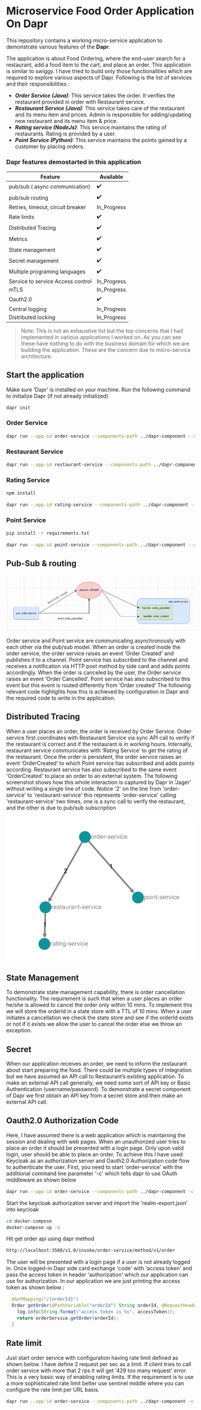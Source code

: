 # Microservice Food Order Application On Dapr

This repository contains a working micro-service application to demonstrate various features of the __Dapr__.

The application is about Food Ordering, where the end-user search for a restaurant, add a food item to the cart, and place an order. This application is similar to swiggy. I have tried to build only those functionalities which are required to explore various aspects of Dapr. Following is the list of services and their responsibilities :

- ___Order Service (Java)___: This service takes the order. It verifies the restaurant provided in order with Restaurant service. 
- ___Restaurant Service (Java)___: This service takes care of the restaurant and its menu item and prices. Admin is responsible for adding/updating new restaurant and its menu item & price.
- ___Rating service (NodeJs)___: This service maintains the rating of restaurants. Rating is provided by a user. 
- ___Point Service (Python)___: This service maintains the points gained by a customer by placing orders. 

### Dapr features demostarted in this application

| Feature | Available |
| ------- | ----------|
| pub/sub ( async communication) | :heavy_check_mark:  |
| pub/sub routing  | :heavy_check_mark:  |
| Retries, timeout, circuit breaker  | In_Progress  |
| Rate limits  | :heavy_check_mark:  |
| Distributed Tracing   | :heavy_check_mark:  |
| Metrics   | :heavy_check_mark:  |
| State management  | :heavy_check_mark:  |
| Secret management  | :heavy_check_mark:  |
| Multiple programing languages  | :heavy_check_mark:  |
| Service to service Access control  | In_Progress  |
| mTLS  | In_Progress   |
| Oauth2.0  | :heavy_check_mark:  |
| Central logging  | In_Progress  |
| Distributed locking  | In_Progress  |

> Note: This is not an exhaustive list but the top concerns that I had implemented in various applications I worked on. As you can see these have nothing to do with the business domain for which we are building the application. These are the concern due to micro-service architecture. 


## Start the application
Make sure ‘Dapr’ is installed on your machine. Run the following command to initialize Dapr (if not already initialized) 
```sh
dapr init 
```
### Order Service

```sh
dapr run --app-id order-service --components-path ../dapr-component --app-port 8080 --dapr-http-port 3500 mvn spring-boot:run
```
### Restaurant Service

```sh
dapr run --app-id restaurant-service --components-path ../dapr-component --app-port 8081 --dapr-http-port 3501 mvn spring-boot:run
```

### Rating Service

```sh
npm install
```

```sh
dapr run --app-id rating-service --components-path ../dapr-component --app-port 8083 --dapr-http-port 3503 node app.js
```

### Point Service

```sh
pip install -r requirements.txt
```

```sh
dapr run --app-id point-service --components-path ../dapr-component --app-port 8084 --dapr-http-port 3504 python app.py
```

## Pub-Sub & routing 

![Alt text](/images/pub_sub_routing.PNG?raw=true "Title")

Order service and Point service are communicating asynchronously with each other via the pub/sub model. When an order is created inside the order service, the order service raises an event ‘Order Created' and publishes it to a channel. Point service has subscribed to the channel and receives a notification via HTTP post method by side card and adds points accordingly. When the order is canceled by the user, the Order service raises an event ‘Order Cancelled’. Point service has also subscribed to this event but this event is routed differently from ‘Order created’ The following relevant code highlights how this is achieved by configuration in Dapr and the required code to write in the application. 

## Distributed Tracing

When a user places an order, the order is received by Order Service. Order service first coordinates with Restaurant Service via sync API call to verify if the restaurant is correct and if the restaurant is in working hours. Internally, restaurant service communicates with ‘Rating Service’ to get the rating of the restaurant. Once the order is persistent, the order service raises an event ‘OrderCreated’ to which Point service has subscribed and adds points according. Restaurant service has also subscribed to the same event 'OrderCreated' to place an order to an external system. The following screenshot shows how this whole interaction is captured by Dapr in ‘Jager’ without writing a single line of code. Notice '2' on the line from 'order-service' to 'restaurant-service' this represents 'order-service' calling 'restaurant-service' two times, one is a sync call to verify the restaurant, and the other is due to pub/sub subscription 

![Alt text](/images/distributed_tracing.PNG?raw=true "Title")

## State Management

To demonstrate state management capability, there is order cancellation functionality. The requirement is such that when a user places an order he/she is allowed to cancel the order only within 10 mins. To implement this we will store the orderId in a state store with a TTL of 10 mins. When a user initiates a cancellation we check the state store and see if the orderId exists or not if it exists we allow the user to cancel the order else we throw an exception. 

## Secret

When our application receives an order, we need to inform the restaurant about start preparing the food. There could be multiple types of integration but we have assumed an API call to Restaurant’s existing application. To make an external API call generally, we need some sort of API key or Basic Authentication (username/password). To demonstrate a secret component of Dapr we first obtain an API key from a secret store and then make an external API call.

## Oauth2.0 Authorization Code

Here, I have assumed there is a web application which is maintaining the session and dealing with web pages. When an unauthorized user tries to place an order it should be presented with a login page. Only upon valid login, user should be able to place an order. To achieve this I have used Keycloak as an authorization server and Oauth2.0 Authorization code flow to authenticate the user. First, you need to start 'order-service' with the additional command line parameter '-c' which tells dapr to use OAuth middleware as shown below

```sh
dapr run --app-id order-service --components-path ../dapr-component -c ../dapr-component/config-oauth.yml --app-port 8080 --dapr-http-port 3500 mvn spring-boot:run
```

Start the keycloak authorization server and import the 'realm-export.json' into keycloak

```sh
cd docker-compose
docker-compose up -d
```

Hit get order api using dapr method

```sh
http://localhost:3500/v1.0/invoke/order-service/method/v1/order
```

The user will be presented with a login page if a user is not already logged in. Once logged-in Dapr side card exchange 'code' with 'access token' and pass the access token in header 'authorization' which our application can use for authorization. In our application we are just printing the access token as shown below : 

```java 
  @GetMapping("/{orderId}")
  Order getOrder(@PathVariable("orderId") String orderId, @RequestHeader(value = "authorization", required = false) String accessToken) {
    log.info(String.format("access token is %s", accessToken));
    return orderService.getOrder(orderId);
  }
```

## Rate limit

Just start order service with configuration having rate limit defined as shown below. I have define 2 request per sec as a limit. If client tries to call order service with more that 2 rps it will get '429 too many request' error. This is a very basic way of enabling rating limits. If the requirement is to use a more sophisticated rate limit better use sentinel middle where you can configure the rate limit per URL basis.

```sh
dapr run --app-id order-service --components-path ../dapr-component -c ../dapr-component/config-ratelimit.yml --app-port 8080 --dapr-http-port 3500 mvn spring-boot:run
```
